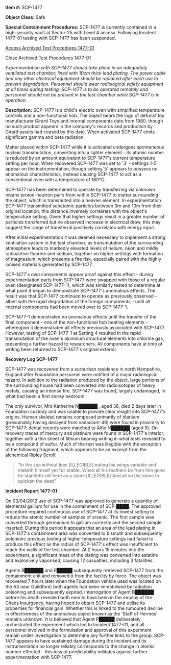 **Item #:** SCP-1477

**Object Class:** Safe

**Special Containment Procedures:** SCP-1477 is currently contained in a high-security vault at Sector-25 with Level 4 access. Following Incident 1477-01 testing with SCP-1477 has been suspended.

[Access Archived Test Procedures 1477-01](javascript:;)

[Close Archived Test Procedures 1477-01](javascript:;)

_Experimentation with SCP-1477 should take place in an adequately ventilated test chamber, lined with 10cm thick lead plating. The power cable and any other electrical equipment should be replaced after each use to prevent degradation. Personnel should wear radiological safety equipment at all times during testing; SCP-1477 is to be operated remotely and personnel should not be present in the test chamber while SCP-1477 is in operation._

**Description:** SCP-1477 is a child's electric oven with simplified temperature controls and a non-functional hob. The object bears the logo of defunct toy manufacturer Girard Toys and internal components date from 1980, though no such product appears in the company's records and production by Girard assets had ceased by this date. When activated SCP-1477 emits significant gamma and beta radiation.

Matter placed within SCP-1477 while it is activated undergoes spontaneous nuclear transmutation, converting into a lighter element - its atomic number is reduced by an amount equivalent to SCP-1477's current temperature setting per hour. When recovered SCP-1477 was set to '3' - settings 1-5 appear on the instrumentation, though setting '5' appears to possess no anomalous characteristics, instead causing SCP-1477 to act as a conventional oven with a temperature of 180°C.

SCP-1477 has been determined to operate by transferring via unknown means proton-neutron pairs from within SCP-1477 to matter surrounding the object, which is transmuted into a heavier element. In experimentation SCP-1477 transmitted subatomic particles between 3m and 10m from their original location; this distance inversely correlates with the object's temperature setting. Given that higher settings result in a greater number of particles transferred but no observed increase in electrical draw, this may suggest the range of transferral positively correlates with energy input.

After initial experimentation it was deemed necessary to implement a strong ventilation system in the test chamber, as transmutation of the surrounding atmosphere leads to markedly elevated levels of helium, neon and mildly radioactive fluorine and sodium, together on higher settings with formation of magnesium, which presents a fire risk, especially paired with the highly ionised materials generated by SCP-1477.

SCP-1477's own components appear proof against this effect - during experimentation parts from SCP-1477 were swapped with those of a regular oven (designated SCP-1477-1), which was similarly tested to determine at what point it began to demonstrate SCP-1477's anomalous effects. The result was that SCP-1477 continued to operate as previously observed - albeit with the rapid degradation of the foreign components - until all internal components had been moved over to SCP-1477-1.

SCP-1477-1 demonstrated no anomalous effects until the transfer of the final component - one of the non-functional hob heating elements - whereupon it demonstrated all effects previously associated with SCP-1477. However, testing of SCP-1477-1 at Setting 4 resulted in the rapid transmutation of the oven's aluminum structural elements into chlorine gas, presenting a further hazard to researchers. All components have at time of writing been returned to SCP-1477's original exterior.

**Recovery Log SCP-1477**

SCP-1477 was recovered from a surburban residence in north Hampshire, England after Foundation personnel were notified of a major radiological hazard. In addition to the radiation produced by the object, large portions of the surrounding house had been converted into radioisotopes of heavy metals, causing an intense fire. SCP-1477 was found, largely undamaged, in what had been a first storey bedroom.

The only survivor, Mrs Katherine N██████ , aged 38, died 2 days later in Foundation custody and was unable to provide clear insight into SCP-1477's origins. Human skeletal remains composed primarily of titanium (presumably having decayed from vanadium-46) were found in proximity to SCP-1477: dental records were matched to Alfie N██████ (aged 9). On recovery traces of mercury and platinum were found in SCP-1477's interior, together with a thin sheet of lithium bearing writing in what tests revealed to be a compound of sulfur. Much of the text was illegible with the exception of the following fragment, which appears to be an excerpt from the alchemical Ripley Scroll:

> "In the sea without lees \[ILLEGIBLE\] eating his wings variable and maketh himself yet full stable. When all his feathers be from him gone he standeth still here as a stone \[ILLEGIBLE\] And all so the stone to quicken the dead"

**Incident Report 1477-01**

On 03/04/2012 use of SCP-1477 was approved to generate a quantity of elemental gallium for use in the containment of SCP-████. The approved procedure required continuous use of SCP-1477 at its lowest setting to reduce the atomic number of samples of arsenic. The first sample was converted through germanium to gallium correctly and the second sample inserted. During this period it appears that an area of the lead plating in SCP-1477's containment area was converted to bismuth and subsequently polonium; previous testing at higher temperature settings had failed to produce this effect as the radius of SCP-1477's effect was insufficient to reach the walls of the test chamber. At 2 hours 15 minutes into the experiment, a significant mass of the plating was converted into astatine and explosively vaporised, causing 12 casualties, including 3 fatalities.

Agents B██████ and P█████ subsequently retrieved SCP-1477 from the containment unit and removed it from the facility by force. The object was recovered 7 hours later when the Foundation vehicle used was located on the A3 near Guildford; both agents had been immobilised by radiation poisoning and subsequently expired. Interrogation of Agent B██████ before his death revealed both men to have been in the employ of the Chaos Insurgency, having hoped to obtain SCP-1477 and utilise its properties for financial gain. Whether this is linked to the rumoured decline in effectiveness of the anomalous object known as the 'Staff of Hermes' remains unknown. It is believed that Agent P█████ deliberately orchestrated the experiment which led to Incident 1477-01, and all personnel involved in the formulation and approval of this experiment remain under investigation to determine any further links to the group. SCP-1477 appears to have sustained damage during the incident and its instrumentation no longer reliably corresponds to the change in atomic number effected - this loss of predictability militates against further experimentation with SCP-1477.